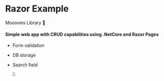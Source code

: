 # Razor Example
Mooovies Library 🐄 

#### Simple web app with CRUD capabilities using .NetCore and Razor Pages 
- Form validation
- DB storage
- Search field

      🙂
